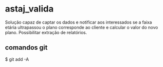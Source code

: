 # astaj_valida
Solução capaz de captar os dados e notificar aos interessados se a faixa etária ultrapassou o plano corresponde ao cliente e calcular o valor do novo plano. Possibilitar extração de relatórios.

## comandos git 

$ git add -A
